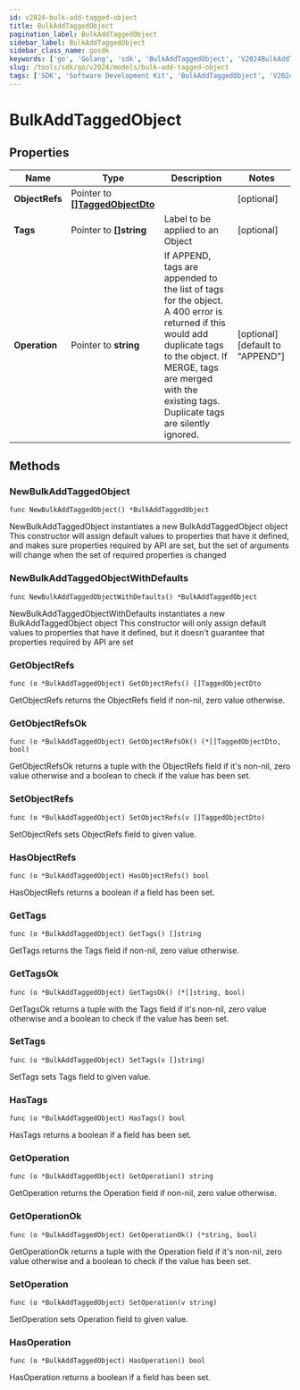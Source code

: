 ```yaml
---
id: v2024-bulk-add-tagged-object
title: BulkAddTaggedObject
pagination_label: BulkAddTaggedObject
sidebar_label: BulkAddTaggedObject
sidebar_class_name: gosdk
keywords: ['go', 'Golang', 'sdk', 'BulkAddTaggedObject', 'V2024BulkAddTaggedObject'] 
slug: /tools/sdk/go/v2024/models/bulk-add-tagged-object
tags: ['SDK', 'Software Development Kit', 'BulkAddTaggedObject', 'V2024BulkAddTaggedObject']
---
```


# BulkAddTaggedObject

## Properties

Name | Type | Description | Notes
------------ | ------------- | ------------- | -------------
**ObjectRefs** | Pointer to [**[]TaggedObjectDto**](tagged-object-dto) |  | [optional] 
**Tags** | Pointer to **[]string** | Label to be applied to an Object | [optional] 
**Operation** | Pointer to **string** | If APPEND, tags are appended to the list of tags for the object. A 400 error is returned if this would add duplicate tags to the object.  If MERGE, tags are merged with the existing tags. Duplicate tags are silently ignored. | [optional] [default to "APPEND"]

## Methods

### NewBulkAddTaggedObject

`func NewBulkAddTaggedObject() *BulkAddTaggedObject`

NewBulkAddTaggedObject instantiates a new BulkAddTaggedObject object
This constructor will assign default values to properties that have it defined,
and makes sure properties required by API are set, but the set of arguments
will change when the set of required properties is changed

### NewBulkAddTaggedObjectWithDefaults

`func NewBulkAddTaggedObjectWithDefaults() *BulkAddTaggedObject`

NewBulkAddTaggedObjectWithDefaults instantiates a new BulkAddTaggedObject object
This constructor will only assign default values to properties that have it defined,
but it doesn't guarantee that properties required by API are set

### GetObjectRefs

`func (o *BulkAddTaggedObject) GetObjectRefs() []TaggedObjectDto`

GetObjectRefs returns the ObjectRefs field if non-nil, zero value otherwise.

### GetObjectRefsOk

`func (o *BulkAddTaggedObject) GetObjectRefsOk() (*[]TaggedObjectDto, bool)`

GetObjectRefsOk returns a tuple with the ObjectRefs field if it's non-nil, zero value otherwise
and a boolean to check if the value has been set.

### SetObjectRefs

`func (o *BulkAddTaggedObject) SetObjectRefs(v []TaggedObjectDto)`

SetObjectRefs sets ObjectRefs field to given value.

### HasObjectRefs

`func (o *BulkAddTaggedObject) HasObjectRefs() bool`

HasObjectRefs returns a boolean if a field has been set.

### GetTags

`func (o *BulkAddTaggedObject) GetTags() []string`

GetTags returns the Tags field if non-nil, zero value otherwise.

### GetTagsOk

`func (o *BulkAddTaggedObject) GetTagsOk() (*[]string, bool)`

GetTagsOk returns a tuple with the Tags field if it's non-nil, zero value otherwise
and a boolean to check if the value has been set.

### SetTags

`func (o *BulkAddTaggedObject) SetTags(v []string)`

SetTags sets Tags field to given value.

### HasTags

`func (o *BulkAddTaggedObject) HasTags() bool`

HasTags returns a boolean if a field has been set.

### GetOperation

`func (o *BulkAddTaggedObject) GetOperation() string`

GetOperation returns the Operation field if non-nil, zero value otherwise.

### GetOperationOk

`func (o *BulkAddTaggedObject) GetOperationOk() (*string, bool)`

GetOperationOk returns a tuple with the Operation field if it's non-nil, zero value otherwise
and a boolean to check if the value has been set.

### SetOperation

`func (o *BulkAddTaggedObject) SetOperation(v string)`

SetOperation sets Operation field to given value.

### HasOperation

`func (o *BulkAddTaggedObject) HasOperation() bool`

HasOperation returns a boolean if a field has been set.


